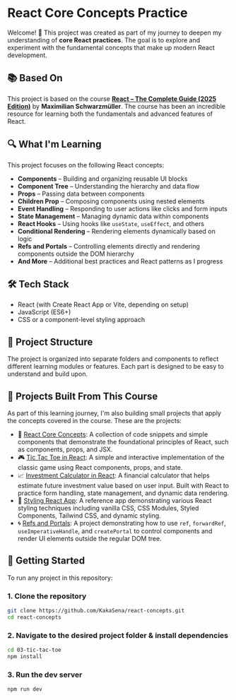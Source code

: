 # React Core Concepts Practice

Welcome! 👋 This project was created as part of my journey to deepen my understanding of **core React practices**. The goal is to explore and experiment with the fundamental concepts that make up modern React development.

## 📚 Based On

This project is based on the course **[React – The Complete Guide (2025 Edition)](https://www.udemy.com/course/react-the-complete-guide-incl-redux/)** by **Maximilian Schwarzmüller**. The course has been an incredible resource for learning both the fundamentals and advanced features of React.


## 🔍 What I'm Learning

This project focuses on the following React concepts:

- **Components** – Building and organizing reusable UI blocks
- **Component Tree** – Understanding the hierarchy and data flow
- **Props** – Passing data between components
- **Children Prop** – Composing components using nested elements
- **Event Handling** – Responding to user actions like clicks and form inputs
- **State Management** – Managing dynamic data within components
- **React Hooks** – Using hooks like `useState`, `useEffect`, and others
- **Conditional Rendering** – Rendering elements dynamically based on logic
- **Refs and Portals** – Controlling elements directly and rendering components outside the DOM hierarchy
- **And More** – Additional best practices and React patterns as I progress

## 🛠️ Tech Stack

- React (with Create React App or Vite, depending on setup)
- JavaScript (ES6+)
- CSS or a component-level styling approach

## 📁 Project Structure

The project is organized into separate folders and components to reflect different learning modules or features. Each part is designed to be easy to understand and build upon.

## 🧩 Projects Built From This Course

As part of this learning journey, I'm also building small projects that apply the concepts covered in the course. These are the projects:

- 📘 [React Core Concepts](./react-core-concepts): A collection of code snippets and simple components that demonstrate the foundational principles of React, such as components, props, and JSX.
- 🎮 [Tic Tac Toe in React](./project/01-react-tic-tac-toe): A simple and interactive implementation of the classic game using React components, props, and state.
- 📈 [Investment Calculator in React](./project/02-investment-calculator-react): A financial calculator that helps estimate future investment value based on user input. Built with React to practice form handling, state management, and dynamic data rendering.
- 🎨 [Styling React App](./project/03-styling-react-app): A reference app demonstrating various React styling techniques including vanilla CSS, CSS Modules, Styled Components, Tailwind CSS, and dynamic styling.
- 🌀 [Refs and Portals](./04-refs-and-portals): A project demonstrating how to use `ref`, `forwardRef`, `useImperativeHandle`, and `createPortal` to control components and render UI elements outside the regular DOM tree.

## 🚀 Getting Started

To run any project in this repository:

### 1. Clone the repository

```bash
git clone https://github.com/KakaSena/react-concepts.git
cd react-concepts
```
### 2. Navigate to the desired project folder & install dependencies 

```bash
cd 03-tic-tac-toe
npm install
```

### 3. Run the dev server

```bash
npm run dev
```
